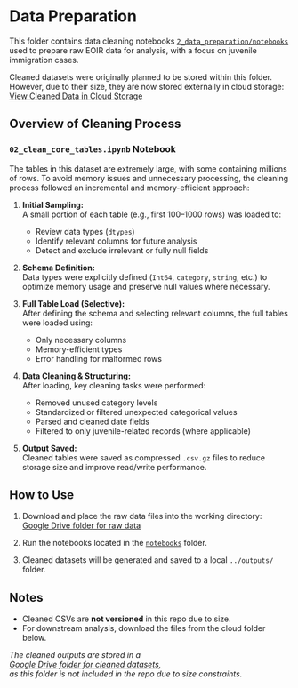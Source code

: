 # Data Preparation

This folder contains data cleaning notebooks
[`2_data_preparation/notebooks`](./notebooks) used to prepare raw EOIR data
for analysis, with a focus on juvenile immigration cases.

Cleaned datasets were originally planned to be stored within this folder.
However, due to their size, they are now stored externally in cloud storage:  
[View Cleaned Data in Cloud Storage](<link-to-folder>)

## Overview of Cleaning Process

### `02_clean_core_tables.ipynb` Notebook

The tables in this dataset are extremely large, with some containing
millions of rows. To avoid memory issues and unnecessary processing,
the cleaning process followed an incremental and memory-efficient approach:

1. **Initial Sampling:**  
   A small portion of each table (e.g., first 100–1000 rows) was loaded to:
   - Review data types (`dtypes`)
   - Identify relevant columns for future analysis
   - Detect and exclude irrelevant or fully null fields

2. **Schema Definition:**  
   Data types were explicitly defined (`Int64`, `category`, `string`, etc.)
   to optimize memory usage and preserve null values where necessary.

3. **Full Table Load (Selective):**  
   After defining the schema and selecting relevant columns, the full tables
   were loaded using:
   - Only necessary columns  
   - Memory-efficient types  
   - Error handling for malformed rows

4. **Data Cleaning & Structuring:**  
   After loading, key cleaning tasks were performed:
   - Removed unused category levels  
   - Standardized or filtered unexpected categorical values  
   - Parsed and cleaned date fields  
   - Filtered to only juvenile-related records (where applicable)

5. **Output Saved:**  
   Cleaned tables were saved as compressed `.csv.gz` files to reduce
   storage size and improve read/write performance.

## How to Use

1. Download and place the raw data files into the working directory:  
   [Google Drive folder for raw data][raw-data-link]

2. Run the notebooks located in the [`notebooks`](./notebooks) folder.

3. Cleaned datasets will be generated and saved to a local `../outputs/`
   folder.

## Notes

- Cleaned CSVs are **not versioned** in this repo due to size.
- For downstream analysis, download the files from the cloud folder below.

*The cleaned outputs are stored in a  
[Google Drive folder for cleaned datasets][cleaned-data-link],  
as this folder is not included in the repo due to size constraints.*

[raw-data-link]: https://drive.google.com/drive/folders/1T82lpd3Pwzkhq1nCNJah0FfwkSnphdRz?usp=share_link  
[cleaned-data-link]: https://drive.google.com/drive/folders/1C8HEBVoI0GHZL9kh40bklIkWBWiGIfpu?usp=share_link

